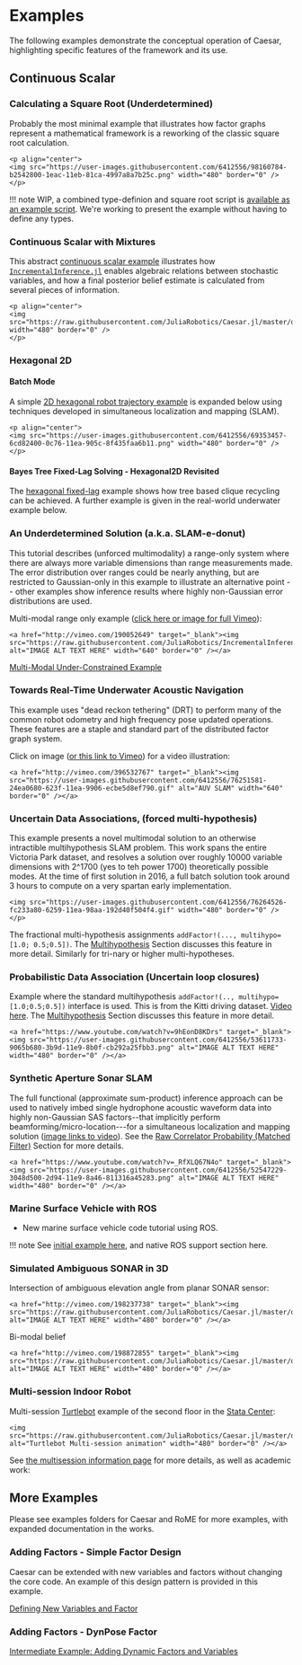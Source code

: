 # Examples

The following examples demonstrate the conceptual operation of Caesar, highlighting specific features of the framework and its use.

## Continuous Scalar

### Calculating a Square Root (Underdetermined)

Probably the most minimal example that illustrates how factor graphs represent a mathematical framework is a reworking of the classic square root calculation.

```@raw html
<p align="center">
<img src="https://user-images.githubusercontent.com/6412556/98160784-b2542800-1eac-11eb-81ca-4997a8a7b25c.png" width="480" border="0" />
</p>
```

!!! note
    WIP, a combined type-definion and square root script is [available as an example script](https://github.com/JuliaRobotics/IncrementalInference.jl/blob/master/examples/SquareRootTypes.jl).  We're working to present the example without having to define any types.

### Continuous Scalar with Mixtures

This abstract [continuous scalar example](basic_continuousscalar.md) illustrates how [`IncrementalInference.jl`](http://www.github.com/JuliaRobotics/IncrementalInference.jl) enables algebraic relations between stochastic variables, and how a final posterior belief estimate is calculated from several pieces of information.

```@raw html
<p align="center">
<img src="https://raw.githubusercontent.com/JuliaRobotics/Caesar.jl/master/docs/src/assets/tutorials/ContinuousScalar/plx0123.png" width="480" border="0" />
</p>
```

### Hexagonal 2D

#### Batch Mode

A simple [2D hexagonal robot trajectory example](basic_hexagonal2d.md) is expanded below using techniques developed in simultaneous localization and mapping (SLAM).

```@raw html
<p align="center">
<img src="https://user-images.githubusercontent.com/6412556/69353457-6cd82400-0c76-11ea-905c-8f435faa6b11.png" width="480" border="0" />
</p>
```

#### Bayes Tree Fixed-Lag Solving - Hexagonal2D Revisited

The [hexagonal fixed-lag](interm_fixedlag_hexagonal.md) example shows how tree based clique recycling can be achieved.  A further example is given in the real-world underwater example below.

### An Underdetermined Solution (a.k.a. SLAM-e-donut)

This tutorial describes (unforced multimodality) a range-only system where there are always more variable dimensions than range measurements made.
The error distribution over ranges could be nearly anything, but are restricted to Gaussian-only in this example to illustrate an alternative point -- other examples show inference results where highly non-Gaussian error distributions are used.

Multi-modal range only example ([click here or image for full Vimeo](http://vimeo.com/190052649)):   
```@raw html
<a href="http://vimeo.com/190052649" target="_blank"><img src="https://raw.githubusercontent.com/JuliaRobotics/IncrementalInference.jl/master/doc/images/mmisamvid01.gif" alt="IMAGE ALT TEXT HERE" width="640" border="0" /></a>
```

[Multi-Modal Under-Constrained Example](basic_slamedonut.md)

### Towards Real-Time Underwater Acoustic Navigation

This example uses "dead reckon tethering" (DRT) to perform many of the common robot odometry and high frequency pose updated operations.  These features are a staple and standard part of the distributed factor graph system.

Click on image ([or this link to Vimeo](http://vimeo.com/396532767)) for a video illustration:
```@raw html
<a href="http://vimeo.com/396532767" target="_blank"><img src="https://user-images.githubusercontent.com/6412556/76251581-24ea0680-623f-11ea-9906-ecbe5d8ef790.gif" alt="AUV SLAM" width="640" border="0" /></a>
```

### Uncertain Data Associations, (forced multi-hypothesis)

This example presents a novel multimodal solution to an otherwise intractible multihypothesis SLAM problem.  This work spans the entire Victoria Park dataset, and resolves a solution over roughly 10000 variable dimensions with 2^1700 (yes to teh power 1700) theoretically possible modes.  At the time of first solution in 2016, a full batch solution took around 3 hours to compute on a very spartan early implementation.

<!-- <p align="center"> -->
```@raw html
<img src="https://user-images.githubusercontent.com/6412556/76264526-fc233a80-6259-11ea-98aa-192d40f504f4.gif" width="480" border="0" />
</p>
```

The fractional multi-hypothesis assignments `addFactor!(..., multihypo=[1.0; 0.5;0.5])`.  The [Multihypothesis](@ref) Section discusses this feature in more detail.  Similarly for tri-nary or higher multi-hypotheses.

### Probabilistic Data Association (Uncertain loop closures)

Example where the standard multihypothesis `addFactor!(.., multihypo=[1.0;0.5;0.5])` interface is used.  This is from the Kitti driving dataset.  [Video here](https://www.youtube.com/watch?v=9hEonD8KDrs).  The [Multihypothesis](@ref) Section discusses this feature in more detail.

```@raw html
<a href="https://www.youtube.com/watch?v=9hEonD8KDrs" target="_blank"><img src="https://user-images.githubusercontent.com/6412556/53611733-9065b680-3b9d-11e9-8b0f-cb292a25fbb3.png" alt="IMAGE ALT TEXT HERE" width="480" border="0" /></a>
```

### Synthetic Aperture Sonar SLAM

The full functional (approximate sum-product) inference approach can be used to natively imbed single hydrophone acoustic waveform data into highly non-Gaussian SAS factors--that implicitly perform beamforming/micro-location---for a simultaneous localization and mapping solution ([image links to video](https://www.youtube.com/watch?v=_RfXLQ67N4o)).  See the [Raw Correlator Probability (Matched Filter)](@ref) Section for more details.

```@raw html
<a href="https://www.youtube.com/watch?v=_RfXLQ67N4o" target="_blank"><img src="https://user-images.githubusercontent.com/6412556/52547229-3048d500-2d94-11e9-8a46-811316a45283.png" alt="IMAGE ALT TEXT HERE" width="480" border="0" /></a>
```

### Marine Surface Vehicle with ROS

- New marine surface vehicle code tutorial using ROS.

!!! note
    See [initial example here](https://github.com/JuliaRobotics/Caesar.jl/tree/master/examples/marine/asv/rex), and native ROS support section here.

### Simulated Ambiguous SONAR in 3D

Intersection of ambiguous elevation angle from planar SONAR sensor:   

```@raw html
<a href="http://vimeo.com/198237738" target="_blank"><img src="https://raw.githubusercontent.com/JuliaRobotics/Caesar.jl/master/docs/imgs/rovasfm02.gif" alt="IMAGE ALT TEXT HERE" width="480" border="0" /></a>
```
Bi-modal belief   

```@raw html
<a href="http://vimeo.com/198872855" target="_blank"><img src="https://raw.githubusercontent.com/JuliaRobotics/Caesar.jl/master/docs/imgs/rovyaw90.gif" alt="IMAGE ALT TEXT HERE" width="480" border="0" /></a>
```

### Multi-session Indoor Robot

Multi-session [Turtlebot](http://www.turtlebot.com/) example of the second floor in the [Stata Center](https://en.wikipedia.org/wiki/Ray_and_Maria_Stata_Center):
```@raw html
<img src="https://raw.githubusercontent.com/JuliaRobotics/Caesar.jl/master/docs/imgs/turtlemultisession.gif" alt="Turtlebot Multi-session animation" width="480" border="0" /></a>
```

See [the multisession information page](https://juliarobotics.org/Caesar.jl/latest/concepts/multisession/) for more details, as well as academic work:


## More Examples

Please see examples folders for Caesar and RoME for more examples, with expanded documentation in the works.

### Adding Factors - Simple Factor Design

Caesar can be extended with new variables and factors without changing the core code. An example of this design pattern is provided in this example.

[Defining New Variables and Factor](basic_definingfactors.md)


### Adding Factors - DynPose Factor

[Intermediate Example: Adding Dynamic Factors and Variables](interm_dynpose.md)
